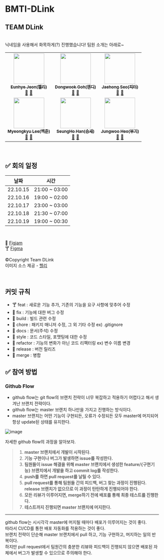 # BMTI-DLink

## TEAM DLink

<br />
닉네임을 사용해서 화목하게(?) 진행했습니다! 팀원 소개는 아래로~

<!-- ALL-CONTRIBUTORS-LIST:START - Do not remove or modify this section -->
<!-- prettier-ignore-start -->
<!-- markdownlint-disable -->
<table>
  <tbody>
    <tr>
      <td align="center"><a href="https://github.com/haileyport"><img src="https://avatars.githubusercontent.com/u/50188104?v=4" width="100px;" alt=""/><br /><sub><b>Eunhye Jeon(헬리)</b></sub></a><br /><a href="https://github.com/Quick-Project/BMTI-DLink/commits?author=haileyport" title="Documentation">📖</a> <a href="https://github.com/Quick-Project/BMTI-DLink/pulls?q=is%3Apr+author%3Ahaileyport" title="Pull Requests">🥂</a></td>
      <td align="center"><a href="https://github.com/nada1221"><img src="https://avatars.githubusercontent.com/u/104189107?v=4" width="100px;" alt=""/><br /><sub><b>Dongwook Goh(앤디)</b></sub></a><br /><a href="https://github.com/Quick-Project/BMTI-DLink/commits?author=nada1221" title="Documentation">📖</a> <a href="https://github.com/Quick-Project/BMTI-DLink/pulls?q=is%3Apr+author%3Anada1221" title="Pull Requests">🥂</a></td>
      <td align="center"><a href="https://github.com/jaehongg"><img src="https://avatars.githubusercontent.com/u/107832252?v=4" width="100px;" alt=""/><br /><sub><b>
Jaehong Seo(피터)</b></sub></a><br /><a href="https://github.com/Quick-Project/BMTI-DLink/commits?author=jaehongg" title="Documentation">📖</a> <a href="https://github.com/Quick-Project/BMTI-DLink/pulls?q=is%3Apr+author%3Ajaehongg" title="Pull Requests">🥂</a></td>
    </tr>
    <tr>
      <td align="center"><a href="https://github.com/billy5982"><img src="https://avatars.githubusercontent.com/u/104412610?v=4" width="100px;" alt=""/><br /><sub><b>Myeongkyu Lee(백준)</b></sub></a><br /><a href="https://github.com/Quick-Project/BMTI-DLink/commits?author=billy5982" title="Documentation">📖</a> <a href="https://github.com/Quick-Project/BMTI-DLink/pulls?q=is%3Apr+author%3Abilly5982" title="Pull Requests">🥂</a></td>
      <td align="center"><a href="https://github.com/94sssh"><img src="https://avatars.githubusercontent.com/u/93918946?v=4" width="100px;" alt=""/><br /><sub><b>SeungHo Han(승새)</b></sub></a><br /><a href="https://github.com/Quick-Project/BMTI-DLink/commits?author=94sssh" title="Documentation">📖</a> <a href="https://github.com/Quick-Project/BMTI-DLink/pulls?q=is%3Apr+author%3A94sssh" title="Pull Requests">🥂</a></td>
      <td align="center"><a href="https://github.com/heoputer"><img src="https://avatars.githubusercontent.com/u/58350169?v=4" width="100px;" alt=""/><br /><sub><b>Jungwoo Heo(부기)</b></sub></a><br /><a href="https://github.com/Quick-Project/BMTI-DLink/commits?author=heoputer" title="Documentation">📖</a> <a href="https://github.com/Quick-Project/BMTI-DLink/pulls?q=is%3Apr+author%3Aheoputer" title="Pull Requests">🥂</a></td>
    </tr>
  </tbody>
</table>

<!-- markdownlint-restore -->
<!-- prettier-ignore-end -->

<!-- ALL-CONTRIBUTORS-LIST:END -->

<br/>

## ✅ 회의 일정

| 날짜     | 시간          |
| -------- | ------------- |
| 22.10.15 | 21:00 ~ 03:00 |
| 22.10.16 | 19:00 ~ 02:00 |
| 22.10.17 | 23:00 ~ 03:00 |
| 22.10.18 | 21:30 ~ 07:00 |
| 22.10.19 | 19:00 ~ 00:30 |

<br/>

🥂 [Figjam](https://www.figma.com/file/x5Iwpe5bTOjTNyS5X554ox/%ED%80%B5-%ED%94%84%EB%A1%9C%EC%A0%9D%ED%8A%B8-%EC%95%84%EC%9D%B4%EC%8A%A4%EB%B8%8C%EB%A0%88%EC%9D%B4%ED%82%B9-%EB%B0%8F-%EC%A3%BC%EC%A0%9C%EC%84%A0%EC%A0%95?node-id=0%3A1)
<br/>
🍸 [Figma](https://www.figma.com/file/eW6h99iC92BZNO4X2HLfGj/BMTI-UI?node-id=193%3A43)

©Copyright Team DLink
<br/>
이미지 소스 제공 - [헬리](https://github.com/haileyport)

<br/>

## 커밋 규칙

- 🍸 feat : 새로운 기능 추가, 기존의 기능을 요구 사항에 맞추어 수정
- 🥃 fix : 기능에 대한 버그 수정
- 🧊 build : 빌드 관련 수정
- 🍺 chore : 패키지 매니저 수정, 그 외 기타 수정 ex) .gitignore
- 🍷 docs : 문서(주석) 수정
- 🍹 style : 코드 스타일, 포맷팅에 대한 수정
- 🍻 refactor : 기능의 변화가 아닌 코드 리팩터링 ex) 변수 이름 변경
- 🥂 release : 버전 릴리즈
- 🍶 merge : 병합

## ✅ 참여 방법

### Github Flow

- github flow는 git flow의 브랜치 전략이 너무 복잡하고 적용하기 어렵다고 해서 생겨난 브랜치 전략이다.
- github flow는 master 브랜치 하나만을 가지고 진행하는 방식이다.
- master 브랜치는 어떤 기능이 구현되든, 오류가 수정되든 모두 master에 머지되어 항상 update된 상태를 유지한다.

![image](https://user-images.githubusercontent.com/107832252/196041283-603bd3aa-c2b8-46d0-a211-6f1d06e83279.png)

자세한 github flow의 과정을 알아보자.

> 1. **master 브랜치에서 개발이 시작된다.**
> 2. **기능 구현이나 버그가 발생하면 issue를 작성한다.**
> 3. **팀원들이 issue 해결을 위해 master 브랜치에서 생성한 feature/{구현기능} 브랜치에서 개발을 하고 commit log를 작성한다.**
> 4. **push를 하면 pull request를 날릴 수 있다.**
> 5. **pull request를 통해 팀원들 간의 피드백, 버그 찾는 과정이 진행된다.
>    release 브랜치가 없으므로 이 과정이 탄탄하게 진행되어야 한다.**
> 6. **모든 리뷰가 이루어지면, merge하기 전에 배포를 통해 최종 테스트를 진행한다.**
> 7. **테스트까지 진행되면 master 브랜치에 머지한다.**

---

github flow는 시시각각 master에 머지될 때마다 배포가 이루어지는 것이 좋다.
<br/>
따라서 CI/CD를 통한 배포 자동화를 적용하는 것이 좋다.
<br/>
브랜치 전략이 단순해 master 브랜치에서 pull 하고, 기능 구현하고, 머지하는 일의 반복이다.
<br/>
하지만 pull request에서 팀원간의 충분한 리뷰와 피드백이 진행되지 않으면 배포된 자체에서 버그가 발생할 수 있으므로 주의해야 한다.
